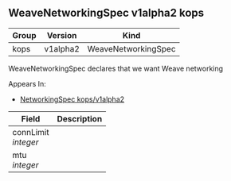 ## WeaveNetworkingSpec v1alpha2 kops

Group        | Version     | Kind
------------ | ---------- | -----------
kops | v1alpha2 | WeaveNetworkingSpec



WeaveNetworkingSpec declares that we want Weave networking

<aside class="notice">
Appears In:

<ul> 
<li><a href="#networkingspec-v1alpha2-kops">NetworkingSpec kops/v1alpha2</a></li>
</ul></aside>

Field        | Description
------------ | -----------
connLimit <br /> *integer*    | 
mtu <br /> *integer*    | 

